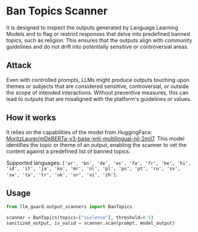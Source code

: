 # Ban Topics Scanner

It is designed to inspect the outputs generated by Language Learning Models and to flag or restrict responses that delve
into predefined banned topics, such as religion. This ensures that the outputs align with community guidelines and do
not drift into potentially sensitive or controversial areas.

## Attack

Even with controlled prompts, LLMs might produce outputs touching upon themes or subjects that are considered sensitive,
controversial, or outside the scope of intended interactions. Without preventive measures, this can lead to outputs that
are misaligned with the platform's guidelines or values.

## How it works

It relies on the capabilities of the model from
HuggingFace: [MoritzLaurer/mDeBERTa-v3-base-xnli-multilingual-nli-2mil7](https://huggingface.co/MoritzLaurer/mDeBERTa-v3-base-xnli-multilingual-nli-2mil7).
This model identifies the topic or theme of an output, enabling the scanner to vet the content against a predefined list
of banned topics.

Supported
languages: `['ar', 'bn', 'de', 'es', 'fa', 'fr', 'he', 'hi', 'id', 'it', 'ja', 'ko', 'mr', 'nl', 'pl', 'ps', 'pt', 'ru', 'sv', 'sw', 'ta', 'tr', 'uk', 'ur', 'vi', 'zh']`.

## Usage

```python
from llm_guard.output_scanners import BanTopics

scanner = BanTopics(topics=["violence"], threshold=0.5)
sanitized_output, is_valid = scanner.scan(prompt, model_output)
```
